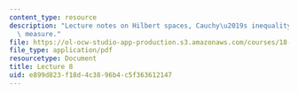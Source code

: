 ```yaml
---
content_type: resource
description: "Lecture notes on Hilbert spaces, Cauchy\u2019s inequality, and Lebesgue\
  \ measure."
file: https://ol-ocw-studio-app-production.s3.amazonaws.com/courses/18-102-introduction-to-functional-analysis-spring-2009/e899d823f18d4c3896b4c5f363612147_MIT18_102s09_lec08.pdf
file_type: application/pdf
resourcetype: Document
title: Lecture 8
uid: e899d823-f18d-4c38-96b4-c5f363612147
---
```


